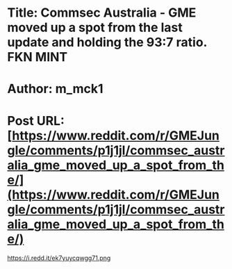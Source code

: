 # Title: Commsec Australia - GME moved up a spot from the last update and holding the 93:7 ratio. FKN MINT
# Author: m_mck1
# Post URL: [https://www.reddit.com/r/GMEJungle/comments/p1j1jl/commsec_australia_gme_moved_up_a_spot_from_the/](https://www.reddit.com/r/GMEJungle/comments/p1j1jl/commsec_australia_gme_moved_up_a_spot_from_the/)


https://i.redd.it/ek7yuycqwgg71.png